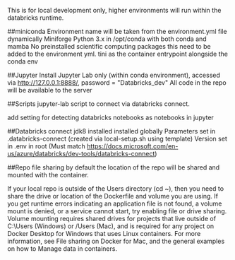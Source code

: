 This is for local development only, higher environments will run within the databricks runtime.

##miniconda
Environment name will be taken from the environment.yml file dynamically
Miniforge Python 3.x in /opt/conda with both conda and mamba
No preinstalled scientific computing packages this need to be added to the environment yml.
tini as the container entrypoint alongside the conda env

##Jupyter
Install Jupyter Lab only (within conda environment), accessed via http://127.0.0.1:8888/, password = "Databricks_dev"
All code in the repo will be available to the server

##Scripts
jupyter-lab script to connect via databricks connect.

add setting for detecting databricks notebooks as notebooks in jupyter

##Databricks connect
jdk8 installed
installed globally
Parameters set in .databricks-connect (created via local-setup.sh using template)
Version set in .env in root (Must match https://docs.microsoft.com/en-us/azure/databricks/dev-tools/databricks-connect)

##Repo file sharing
by default the location of the repo will be shared and mounted with the container.

If your local repo is outside of the Users directory (cd ~), then you need to share the drive or location of the Dockerfile and volume you are using. If you get runtime errors indicating an application file is not found, a volume mount is denied, or a service cannot start, try enabling file or drive sharing. Volume mounting requires shared drives for projects that live outside of C:\Users (Windows) or /Users (Mac), and is required for any project on Docker Desktop for Windows that uses Linux containers. For more information, see File sharing on Docker for Mac, and the general examples on how to Manage data in containers.
